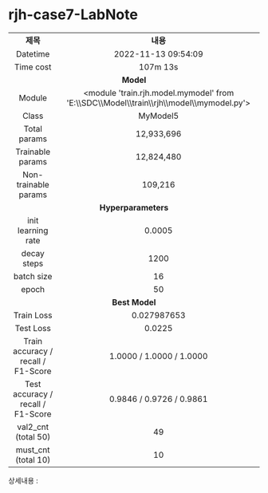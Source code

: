 <h1 id="title">rjh-case7-LabNote</h1>
<table style="border: 2px; text-align:center;">
<tr style="font-weight: bold;, font-size: 30px;">
<td> 제목 </td>
<td> 내용 </td>
</tr>
<tr>
<td> Datetime </td>
<td id="date">2022-11-13 09:54:09</td>
</tr>
<tr>
<td> Time cost </td>
<td id="time-cost">107m 13s</td>
</tr>
<tr>
<td colspan="2" style="font-weight: bold;, font-size: 30px;"> Model </td>
</tr>
<tr>
<td> Module </td>
<td id="module">&lt;module 'train.rjh.model.mymodel' from 'E:\\SDC\\Model\\train\\rjh\\model\\mymodel.py'&gt;</td>
</tr>
<tr>
<td> Class </td>
<td id="class">MyModel5</td>
</tr>
<tr>
<td> Total params </td>
<td id="total-params">12,933,696</td>
</tr>
<tr>
<td> Trainable params </td>
<td id="trainable-params">12,824,480</td>
</tr>
<tr>
<td> Non-trainable params </td>
<td id="non-trainable-params">109,216</td>
</tr>
<tr>
<td colspan="2" style="font-weight: bold;, font-size: 30px;"> Hyperparameters </td>
</tr>
<tr>
<td> init learning rate </td>
<td id="init-lr">0.0005</td>
</tr>
<tr>
<td> decay steps </td>
<td id="decay-steps">1200</td>
</tr>
<tr>
<td> batch size </td>
<td id="batch-size">16</td>
</tr>
<tr>
<td> epoch </td>
<td id="epoch">50</td>
<tr>
<td colspan="2" style="font-weight: bold;, font-size: 30px;"> Best Model </td>
</tr>
<tr>
<td> Train Loss </td>
<td id="train-loss">0.027987653</td>
</tr>
<tr>
<td> Test Loss </td>
<td id="test-loss">0.0225</td>
</tr>
<tr>
<td> Train accuracy / recall / F1-Score </td>
<td id="train-score">1.0000 / 1.0000 / 1.0000</td>
</tr>
<tr>
<td> Test accuracy / recall / F1-Score </td>
<td id="test-score">0.9846 / 0.9726 / 0.9861</td>
</tr>
<tr>
<td> val2_cnt (total 50) </td>
<td id="val2-cnt">49</td>
</tr>
<tr>
<td> must_cnt (total 10) </td>
<td id="must-cnt">10</td>
</tr>
</tr></table>
<p>상세내용 : </p>